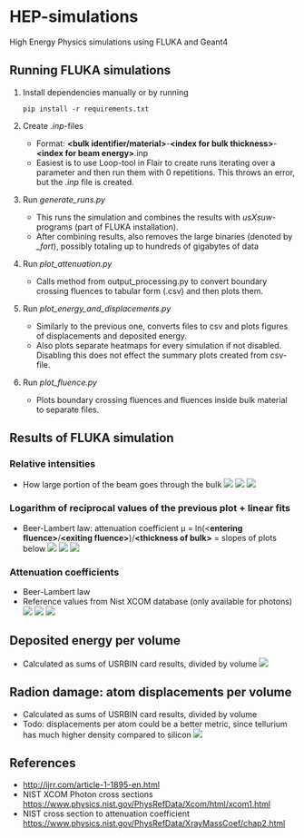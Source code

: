 # HEP-simulations
High Energy Physics simulations using FLUKA and Geant4

## Running FLUKA simulations
1. Install dependencies manually or by running

       pip install -r requirements.txt
1. Create _.inp_-files
    * Format: __\<bulk identifier/material>__-__\<index for bulk thickness>__-__\<index for beam energy>__.inp
    * Easiest is to use Loop-tool in Flair to create runs iterating over a parameter and then run them with 0 repetitions. This throws an error, but the _.inp_ file is created.
1. Run _generate_runs.py_
    * This runs the simulation and combines the results with _usXsuw_-programs (part of FLUKA installation).
    * After combining results, also removes the large binaries (denoted by *_fort*), possibly totaling up to hundreds of gigabytes of data
1. Run _plot_attenuation.py_
    * Calls method from output_processing.py to convert boundary crossing fluences to tabular form (.csv) and then plots them.
1. Run _plot_energy_and_displacements.py_
   * Similarly to the previous one, converts files to csv and plots figures of displacements and deposited energy.
   * Also plots separate heatmaps for every simulation if not disabled. Disabling this does not effect the summary plots created from csv-file.
1. Run _plot_fluence.py_
   * Plots boundary crossing fluences and fluences inside bulk material to separate files.

## Results of FLUKA simulation
### Relative intensities
* How large portion of the beam goes through the bulk
![](pics/fluence_Silicon.png)
![](pics/fluence_CdTe&#32;(photon&#32;beam).png)
![](pics/fluence_CdTe&#32;(neutron&#32;beam).png)

### Logarithm of reciprocal values of the previous plot + linear fits
* Beer-Lambert law: attenuation coefficient µ = ln(\<**entering fluence>**/**\<exiting fluence>**)/**\<thickness of bulk>** = slopes of plots below
![](pics/attenuation_Silicon.png)
![](pics/attenuation_CdTe&#32;(photon&#32;beam).png)
![](pics/attenuation_CdTe&#32;(neutron&#32;beam).png)

### Attenuation coefficients
* Beer-Lambert law
* Reference values from Nist XCOM database (only available for photons)
![](pics/attenuationcoef_Silicon.png)
![](pics/attenuationcoef_CdTe&#32;(photon&#32;beam).png)
![](pics/attenuationcoef_CdTe&#32;(neutron&#32;beam).png)

## Deposited energy per volume
* Calculated as sums of USRBIN card results, divided by volume
![](pics/deposited_energies.png)

## Radion damage: atom displacements per volume
* Calculated as sums of USRBIN card results, divided by volume
* Todo: displacements per atom could be a better metric, since tellurium has much higher density compared to silicon
![](pics/displacements.png)

## References
* http://ijrr.com/article-1-1895-en.html
* NIST XCOM Photon cross sections https://www.physics.nist.gov/PhysRefData/Xcom/html/xcom1.html
* NIST cross section to attenuation coefficient https://www.physics.nist.gov/PhysRefData/XrayMassCoef/chap2.html
